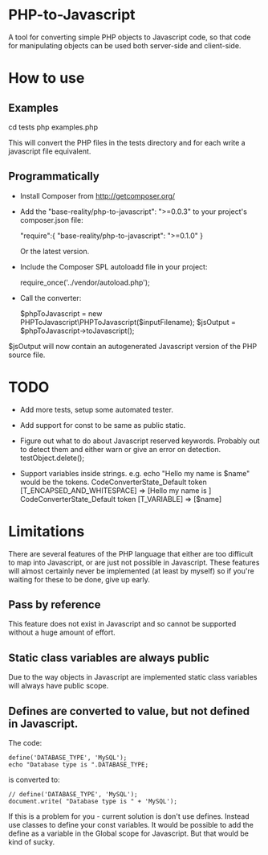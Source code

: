 PHP-to-Javascript
=================

A tool for converting simple PHP objects to Javascript code, so that code for manipulating objects can be used both server-side and client-side.

How to use
==========

Examples
--------

cd tests
php examples.php

This will convert the PHP files in the tests directory and for each write a javascript file equivalent.


Programmatically
----------------

* Install Composer from http://getcomposer.org/

* Add the "base-reality/php-to-javascript": ">=0.0.3" to your project's composer.json file:

    "require":{
		"base-reality/php-to-javascript": ">=0.1.0"
	}

  Or the latest version.

* Include the Composer SPL autoloadd file in your project:

    require_once('../vendor/autoload.php');


* Call the converter:

    $phpToJavascript = new PHPToJavascript\PHPToJavascript($inputFilename);
    $jsOutput = $phpToJavascript->toJavascript();

$jsOutput will now contain an autogenerated Javascript version of the PHP source file.

TODO
====

* Add more tests, setup some automated tester.

* Add support for const to be same as public static.

* Figure out what to do about Javascript reserved keywords. Probably out to detect them and either warn or give an error on detection.  testObject.delete();

* Support variables inside strings. e.g. echo "Hello my name is $name" would be the tokens.
    CodeConverterState_Default token [T_ENCAPSED_AND_WHITESPACE] => [Hello my name is ]
    CodeConverterState_Default token [T_VARIABLE] => [$name]

Limitations
===========

There are several features of the PHP language that either are too difficult to map into Javascript, or are just not possible in Javascript. These features will almost certainly never be implemented (at least by myself) so if you're waiting for these to be done, give up early.

Pass by reference
-----------------

This feature does not exist in Javascript and so cannot be supported without a huge amount of effort.

Static class variables are always public
----------------------------------------

Due to the way objects in Javascript are implemented static class variables will always have public scope.


Defines are converted to value, but not defined in Javascript.
-------------------------------------------------------------

The code:

    define('DATABASE_TYPE', 'MySQL');
	echo "Database type is ".DATABASE_TYPE;

is converted to:

    // define('DATABASE_TYPE', 'MySQL');
    document.write( "Database type is " + 'MySQL');

If this is a problem for you - current solution is don't use defines. Instead use classes to define your const variables. It would be possible to add the define as a variable in the Global scope for Javascript. But that would be kind of sucky.